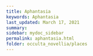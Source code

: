 ```yaml
---
title: Aphantasia
keywords: Aphantasia
last_updated: March 17, 2021
summary: 
sidebar: mydoc_sidebar
permalink: aphantasia.html
folder: occulta_novellia/places
---
```

